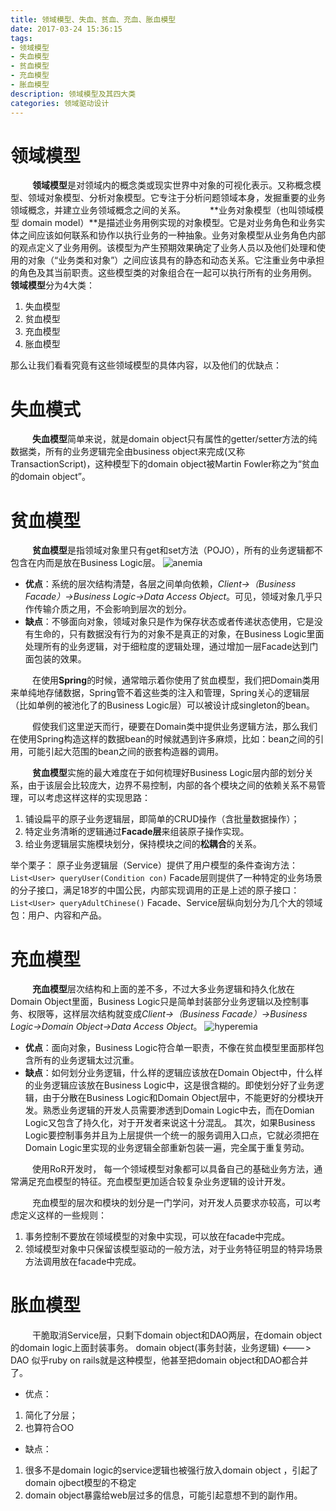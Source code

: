 ```yaml
---
title: 领域模型、失血、贫血、充血、胀血模型
date: 2017-03-24 15:36:15
tags: 
- 领域模型
- 失血模型
- 贫血模型
- 充血模型 
- 胀血模型
description: 领域模型及其四大类
categories: 领域驱动设计
---
```

# 领域模型
&ensp;&emsp;&emsp;**领域模型**是对领域内的概念类或现实世界中对象的可视化表示。又称概念模型、领域对象模型、分析对象模型。它专注于分析问题领域本身，发掘重要的业务领域概念，并建立业务领域概念之间的关系。
&ensp;&emsp;&emsp;**业务对象模型（也叫领域模型 domain model）**是描述业务用例实现的对象模型。它是对业务角色和业务实体之间应该如何联系和协作以执行业务的一种抽象。业务对象模型从业务角色内部的观点定义了业务用例。该模型为产生预期效果确定了业务人员以及他们处理和使用的对象（“业务类和对象”）之间应该具有的静态和动态关系。它注重业务中承担的角色及其当前职责。这些模型类的对象组合在一起可以执行所有的业务用例。
**领域模型**分为4大类：

1. 失血模型
2. 贫血模型
3. 充血模型
4. 胀血模型

那么让我们看看究竟有这些领域模型的具体内容，以及他们的优缺点：
# 失血模式
&ensp;&emsp;&emsp;**失血模型**简单来说，就是domain object只有属性的getter/setter方法的纯数据类，所有的业务逻辑完全由business object来完成(又称TransactionScript)，这种模型下的domain object被Martin Fowler称之为“贫血的domain object”。

# 贫血模型
&ensp;&emsp;&emsp;**贫血模型**是指领域对象里只有get和set方法（POJO），所有的业务逻辑都不包含在内而是放在Business Logic层。
![anemia](/充血模型与贫血模型/anemia.png)
* **优点**：系统的层次结构清楚，各层之间单向依赖，*Client->（Business Facade）->Business Logic->Data Access Object*。可见，领域对象几乎只作传输介质之用，不会影响到层次的划分。 
* **缺点**：不够面向对象，领域对象只是作为保存状态或者传递状态使用，它是没有生命的，只有数据没有行为的对象不是真正的对象，在Business Logic里面处理所有的业务逻辑，对于细粒度的逻辑处理，通过增加一层Facade达到门面包装的效果。

&ensp;&emsp;&emsp;在使用**Spring**的时候，通常暗示着你使用了贫血模型，我们把Domain类用来单纯地存储数据，Spring管不着这些类的注入和管理，Spring关心的逻辑层（比如单例的被池化了的Business Logic层）可以被设计成singleton的bean。

&ensp;&emsp;&emsp;假使我们这里逆天而行，硬要在Domain类中提供业务逻辑方法，那么我们在使用Spring构造这样的数据bean的时候就遇到许多麻烦，比如：bean之间的引用，可能引起大范围的bean之间的嵌套构造器的调用。

&ensp;&emsp;&emsp;**贫血模型**实施的最大难度在于如何梳理好Business Logic层内部的划分关系，由于该层会比较庞大，边界不易控制，内部的各个模块之间的依赖关系不易管理，可以考虑这样这样的实现思路：
1. 铺设扁平的原子业务逻辑层，即简单的CRUD操作（含批量数据操作）；
2. 特定业务清晰的逻辑通过**Facade层**来组装原子操作实现。
3. 给业务逻辑层实施模块划分，保持模块之间的**松耦合**的关系。

举个栗子：
原子业务逻辑层（Service）提供了用户模型的条件查询方法：
```List<User> queryUser(Condition con)```
Facade层则提供了一种特定的业务场景的分子接口，满足18岁的中国公民，内部实现调用的正是上述的原子接口：
```List<User> queryAdultChinese()```
Facade、Service层纵向划分为几个大的领域包：用户、内容和产品。
# 充血模型
&ensp;&emsp;&emsp;**充血模型**层次结构和上面的差不多，不过大多业务逻辑和持久化放在Domain Object里面，Business Logic只是简单封装部分业务逻辑以及控制事务、权限等，这样层次结构就变成*Client->（Business Facade）->Business Logic->Domain Object->Data Access Object*。
![hyperemia](/充血模型与贫血模型/hyperemia.png)
* **优点**：面向对象，Business Logic符合单一职责，不像在贫血模型里面那样包含所有的业务逻辑太过沉重。
* **缺点**：如何划分业务逻辑，什么样的逻辑应该放在Domain Object中，什么样的业务逻辑应该放在Business Logic中，这是很含糊的。即使划分好了业务逻辑，由于分散在Business Logic和Domain Object层中，不能更好的分模块开发。熟悉业务逻辑的开发人员需要渗透到Domain Logic中去，而在Domian Logic又包含了持久化，对于开发者来说这十分混乱。  其次，如果Business Logic要控制事务并且为上层提供一个统一的服务调用入口点，它就必须把在Domain Logic里实现的业务逻辑全部重新包装一遍，完全属于重复劳动。

&ensp;&emsp;&emsp;使用RoR开发时， 每一个领域模型对象都可以具备自己的基础业务方法，通常满足充血模型的特征。充血模型更加适合较复杂业务逻辑的设计开发。

&ensp;&emsp;&emsp;充血模型的层次和模块的划分是一门学问，对开发人员要求亦较高，可以考虑定义这样的一些规则：
1. 事务控制不要放在领域模型的对象中实现，可以放在facade中完成。
2. 领域模型对象中只保留该模型驱动的一般方法，对于业务特征明显的特异场景方法调用放在facade中完成。

# 胀血模型
&ensp;&emsp;&emsp;干脆取消Service层，只剩下domain object和DAO两层，在domain object的domain logic上面封装事务。 
domain object(事务封装，业务逻辑) <---> DAO 
似乎ruby on rails就是这种模型，他甚至把domain object和DAO都合并了。 

* 优点：
 1. 简化了分层；
 2. 也算符合OO  
* 缺点：
 1. 很多不是domain logic的service逻辑也被强行放入domain object ，引起了domain ojbect模型的不稳定 
 2. domain object暴露给web层过多的信息，可能引起意想不到的副作用。
 

